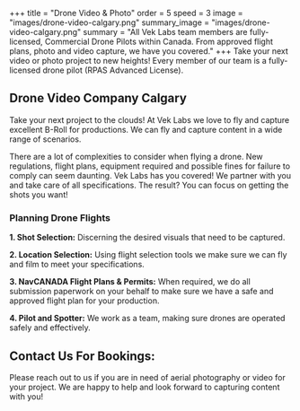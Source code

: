 +++
title = "Drone Video & Photo"
order = 5
speed = 3
image = "images/drone-video-calgary.png"
summary_image = "images/drone-video-calgary.png"
summary = "All Vek Labs team members are fully-licensed, Commercial Drone Pilots within Canada. From approved flight plans, photo and video capture, we have you covered."
+++
Take your next video or photo project to new heights! Every member of our team is a fully-licensed drone pilot (RPAS Advanced License). 

## Drone Video Company Calgary 

Take your next project to the clouds! At Vek Labs we love to fly and capture excellent B-Roll for productions. We can fly and capture content in a wide range of scenarios. 

There are a lot of complexities to consider when flying a drone. New regulations, flight plans, equipment required and possible fines for failure to comply can seem daunting. Vek Labs has you covered! We partner with you and take care of all specifications. The result? You can focus on getting the shots you want! 

### Planning Drone Flights

**1. Shot Selection:** Discerning the desired visuals that need to be captured. 

**2. Location Selection:** Using flight selection tools we make sure we can fly and film to meet your specifications. 

**3. NavCANADA Flight Plans & Permits:** When required, we do all submission paperwork on your behalf to make sure we have a safe and approved flight plan for your production. 

**4. Pilot and Spotter:** We work as a team, making sure drones are operated safely and effectively.

## Contact Us For Bookings:

Please reach out to us if you are in need of aerial photography or video for your project. We are happy to help and look forward to capturing content with you! 

